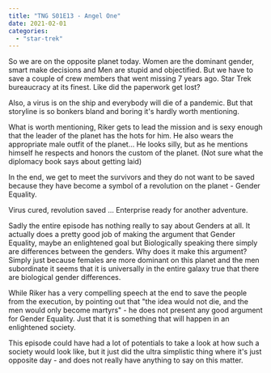 ```yaml
---
title: "TNG S01E13 - Angel One"
date: 2021-02-01
categories:
  - "star-trek"
---
```


So we are on the opposite planet today. Women are the dominant gender, smart make decisions and Men are stupid and objectified. But we have to save a couple of crew members that went missing 7 years ago. Star Trek bureaucracy at its finest. Like did the paperwork get lost?

Also, a virus is on the ship and everybody will die of a pandemic. But that storyline is so bonkers bland and boring it's hardly worth mentioning.

What is worth mentioning, Riker gets to lead the mission and is sexy enough that the leader of the planet has the hots for him. He also wears the appropriate male outfit of the planet... He looks silly, but as he mentions himself he respects and honors the custom of the planet. (Not sure what the diplomacy book says about getting laid)

In the end, we get to meet the survivors and they do not want to be saved because they have become a symbol of a revolution on the planet - Gender Equality.

Virus cured, revolution saved ... Enterprise ready for another adventure.

Sadly the entire episode has nothing really to say about Genders at all. It actually does a pretty good job of making the argument that Gender Equality, maybe an enlightened goal but Biologically speaking there simply are differences between the genders. Why does it make this argument? Simply just because females are more dominant on this planet and the men subordinate it seems that it is universally in the entire galaxy true that there are biological gender differences.

While Riker has a very compelling speech at the end to save the people from the execution, by pointing out that "the idea would not die, and the men would only become martyrs" - he does not present any good argument for Gender Equality. Just that it is something that will happen in an enlightened society.

This episode could have had a lot of potentials to take a look at how such a society would look like, but it just did the ultra simplistic thing where it's just opposite day - and does not really have anything to say on this matter.
